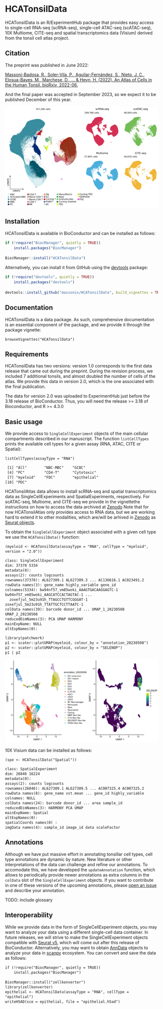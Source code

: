 # HCATonsilData

HCATonsilData is an R/ExperimentHub package that provides easy access to
single-cell RNA-seq (scRNA-seq), single-cell ATAC-seq (scATAC-seq), 10X Multiome,
CITE-seq and spatial transcriptomics data (Visium) derived from the tonsil cell
atlas project.


## Citation

The preprint was published in June 2022:

[Massoni-Badosa, R., Soler-Vila, P., Aguilar-Fernández, S., Nieto, J. C., Elosua-Bayes, M., Marchese, D., ... & Heyn, H. (2022). An Atlas of Cells in the Human Tonsil. bioRxiv, 2022-06.](https://www.biorxiv.org/content/10.1101/2022.06.24.497299v1.abstract)

And the final paper was accepted in September 2023, so we expect it to be published
December of this year.

![](inst/images/TonsilAtlasPic.png)



## Installation

HCATonsilData is available in BioConductor and can be installed as follows:

``` r
if (!require("BiocManager", quietly = TRUE))
    install.packages("BiocManager")

BiocManager::install("HCATonsilData")
```

Alternatively, you can install it from GitHub using the [devtools](https://github.com/hadley/devtools) package:

``` r
if (!require("devtools", quietly = TRUE))
    install.packages("devtools")

devtools::install_github("massonix/HCATonsilData", build_vignettes = TRUE)
```

## Documentation

HCATonsilData is a data package. As such, comprehensive documentation is an essential
component of the package, and we provide it through the package vignette:

``` {r}
browseVignettes("HCATonsilData")
```

## Requirements

HCATonsilData has two versions: version 1.0 corresponds to the first data
release that came out during the preprint. During the revision process, we
included 7 additional tonsils, and almost doubled the number of cells of the
atlas. We provide this data in version 2.0, which is the one associated with
the final publication.

The data for version 2.0 was uploaded to ExperimentHub just before the 3.18
release of BioConductor. Thus, you will need the release >= 3.18 of Bioconductor,
and R >= 4.3.0


## Basic usage

We provide access to `SingleCellExperiment` objects of the main cellular compartments
described in our manuscript. The function `listCellTypes` prints the available
cell types for a given assay (RNA, ATAC, CITE or Spatial):

``` {r}
listCellTypes(assayType = "RNA")
```
```
 [1] "All"        "NBC-MBC"    "GCBC"      
 [4] "PC"         "CD4-T"      "Cytotoxic" 
 [7] "myeloid"    "FDC"        "epithelial"
[10] "PDC" 
```

HCATonsilAtlas data allows to install scRNA-seq and spatial transcriptomics data
as SingleCellExperiments and SpatialExperiments, respectively. For scATAC-seq, 
Multiome, and CITE-seq we provide in the vignettethe instructions on how to access
the data archived at [Zenodo](https://zenodo.org/record/8373756) 
Note that for now HCATonsilAtlas only provides access to RNA data, but we are
working hard to extend it to other modalities, which are/will be arhived in 
[Zenodo](https://doi.org/10.5281/zenodo.6340174) as [Seurat objects](https://satijalab.org/seurat/).

To obtain the `SingleCellExperiment` object associated with a given cell type we use
the `HCATonsilData()` function:

``` {r}
(myeloid <- HCATonsilData(assayType = "RNA", cellType = "myeloid", version = "2.0"))
```
```
class: SingleCellExperiment 
dim: 37378 5334 
metadata(0):
assays(2): counts logcounts
rownames(37378): AL627309.1 AL627309.3 ... AC136616.1 AC023491.2
rowData names(3): gene_name highly_variable gene_id
colnames(5334): bw94nf57_vm85woki_AAAGTGACAAGGAGTC-1 bw94nf57_vm85woki_AAGCATCCACTAGTAC-1 ...
  zoxefjul_5m23u91h_TTAGCCTGTTCGGGAT-1 zoxefjul_5m23u91h_TTATTGCTCCTTAATC-1
colData names(39): barcode donor_id ... UMAP_1_20230508 UMAP_2_20230508
reducedDimNames(3): PCA UMAP HARMONY
mainExpName: NULL
altExpNames(0):
```
```{r}
library(patchwork)
p1 <- scater::plotUMAP(myeloid, colour_by = "annotation_20230508")
p2 <- scater::plotUMAP(myeloid, colour_by = "SELENOP")
p1 | p2
```
![](inst/images/umaps_myeloid.png)


10X Visium data can be installed as follows:

```{r}
(spe <- HCATonsilData("Spatial"))
```
```
class: SpatialExperiment 
dim: 26846 16224 
metadata(0):
assays(2): counts logcounts
rownames(26846): AL627309.1 AL627309.5 ... AC007325.4 AC007325.2
rowData names(8): gene_name vst.mean ... gene_id highly_variable
colnames: NULL
colData names(24): barcode donor_id ... area sample_id
reducedDimNames(3): HARMONY PCA UMAP
mainExpName: Spatial
altExpNames(0):
spatialCoords names(0) :
imgData names(4): sample_id image_id data scaleFactor
```

## Annotations

Although we have put massive effort in annotating tonsillar cell types, cell type
annotations are dynamic by nature. New literature or other interpretations of the
data can challenge and refine our annotations. To accomodate this, we have developed
the `updateAnnotation` function, which allows to periodically provide newer
annotations as extra columns in the `colData` slot of the `SingleCellExperiment`
objects. If you want to contribute in one of these versions of the upcoming annotations,
please [open an issue](https://github.com/massonix/HCATonsilData/issues/new) and
describe your annotation.

TODO: include glossary


## Interoperability

While we provide data in the form of SingleCellExperiment objects, you may want to
analyze your data using a different single-cell data container. In future releases,
we will strive to make the SingleCellExperiment objects compatible with [Seurat v5](https://github.com/satijalab/seurat),
which will come out after this release of BioConductor. Alternatively, you may
want to obtain [AnnData](https://anndata.readthedocs.io/en/latest/) objects to analyze your data in [scanpy](https://scanpy.readthedocs.io/en/stable/installation.html) ecosystem. You
can convert and save the data as follows:

```{r}
if (!require("BiocManager", quietly = TRUE))
    install.packages("BiocManager")

BiocManager::install("zellkonverter")
library(zellkonverter)
epithelial <- HCATonsilData(assayType = "RNA", cellType = "epithelial")
writeH5AD(sce = epithelial, file = "epithelial.h5ad")
```


